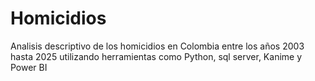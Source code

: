 # Homicidios
Analisis descriptivo de los homicidios en Colombia entre los años 2003 hasta 2025 utilizando herramientas como Python, sql server, Kanime y Power BI 
